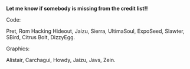 **Let me know if somebody is missing from the credit list!!**


Code:

Pret, Rom Hacking Hideout, Jaizu, Sierra, UltimaSoul, ExpoSeed, Slawter, SBird, Citrus Bolt, DizzyEgg.

Graphics:

Alistair, Carchagui, Howdy, Jaizu, Javs, Zein.
